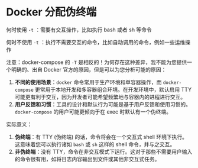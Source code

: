 # Docker 分配伪终端

何时使用 `-t` ：需要有交互操作，比如执行 bash 或者 sh 等命令

何时不使用 `-t` ：执行不需要交互的命令，比如自动调用的命令，例如一些运维操作

注意：docker-compose 的 `-T` 是相反的！为何存在这种差异，我不能为您提供一个明确的、出自 Docker 官方的原因，但是可以为您分析可能的原因：

1. **不同的使用场景**：`docker` 命令常用于生产环境和单容器操作，而 `docker-compose` 更常用于本地开发和多容器组合环境。在开发环境中，默认启用 TTY 可能更有利于交互，因为开发者可能希望频繁地与容器内的进程进行交互。
1. **用户反馈和习惯**：工具的设计和默认行为可能是基于用户反馈和使用习惯的。`docker-compose` 的用户可能更倾向于在 exec 时默认有一个伪终端。

实际意义：

1. **伪终端**：有 TTY (伪终端) 的话，命令将会在一个交互式 shell 环境下执行。这意味着您可以执行诸如 `bash` 或 `sh` 这样的 shell 命令，并与之交互。
1. **非伪终端**：没有 TTY，命令在非交互模式下运行。这对于那些不需要用户输入的命令很有用，如将日志内容输出到文件或其他非交互式任务。